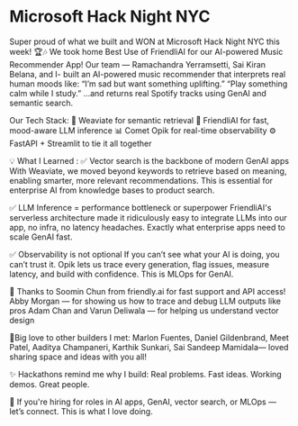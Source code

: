 # Microsoft Hack Night NYC

Super proud of what we built and WON at Microsoft Hack Night NYC this week! 🏆🎶
 We took home Best Use of FriendliAI for our AI-powered Music Recommender App!
Our team — Ramachandra Yerramsetti, Sai Kiran Belana, and I- built an AI-powered music recommender that interprets real human moods like:
“I’m sad but want something uplifting.”
 “Play something calm while I study.”
…and returns real Spotify tracks using GenAI and semantic search.

Our Tech Stack:
🔎 Weaviate for semantic retrieval
🧠 FriendliAI for fast, mood-aware LLM inference
📊 Comet Opik for real-time observability
⚙️ FastAPI + Streamlit to tie it all together

💡 What I Learned :
✅ Vector search is the backbone of modern GenAI apps
With Weaviate, we moved beyond keywords to retrieve based on meaning, enabling smarter, more relevant recommendations. This is essential for enterprise AI from knowledge bases to product search.

✅ LLM Inference = performance bottleneck or superpower
FriendliAI's serverless architecture made it ridiculously easy to integrate LLMs into our app, no infra, no latency headaches. Exactly what enterprise apps need to scale GenAI fast.

✅ Observability is not optional
If you can’t see what your AI is doing, you can’t trust it.
 Opik lets us trace every generation, flag issues, measure latency, and build with confidence. This is MLOps for GenAI.

🙌 Thanks to
Soomin Chun from friendly.ai for fast support and API access!
Abby Morgan — for showing us how to trace and debug LLM outputs like pros 
Adam Chan and Varun Deliwala — for helping us understand vector design

🙌Big love to other builders I met:
 Marlon Fuentes, Daniel Gildenbrand, Meet Patel, Aaditya Champaneri, Karthik Sunkari, Sai Sandeep Mamidala— loved sharing space and ideas with you all!

✨ Hackathons remind me why I build:
 Real problems. Fast ideas. Working demos. Great people.

📩 If you're hiring for roles in AI apps, GenAI, vector search, or MLOps — let’s connect. This is what I love doing.
